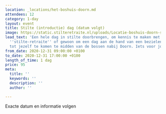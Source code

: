 ```yaml
---
location: _locations/het-boshuis-doorn.md
attendees: 12
category: 1-day
layout: event
title: Stilte (introductie) dag (datum volgt)
image: https://static.stilteretraite.nl/uploads/Locatie-boshuis-doorn-stilte dag.jpg
lead_text: 'Een hele dag in stilte doorbrengen, om kennis te maken met het concept
  ''stilte-retraite'' of gewoon om een dag aan de hand van een bezielend programma
  tot jezelf te komen te midden van de bossen nabij Doorn. Iets voor jou? '
from_date: 2020-12-31 09:00:00 +0100
to_date: 2020-12-31 17:00:00 +0100
length_of_time: 1 dag
price: 95
meta:
  title: ''
  keywords: ''
  description: ''
  author: ''

---
```

Exacte datum en informatie volgen